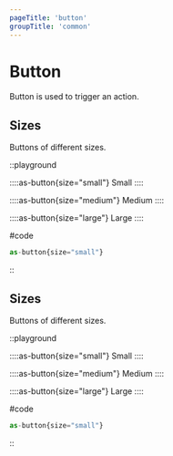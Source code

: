 ```yaml
---
pageTitle: 'button'
groupTitle: 'common'
---
```


# Button

Button is used to trigger an action.

## Sizes

Buttons of different sizes.

::playground

::::as-button{size="small"}
Small
::::

::::as-button{size="medium"}
Medium
::::

::::as-button{size="large"}
Large
::::

#code

```js
as-button{size="small"}
```

::

## Sizes

Buttons of different sizes.

::playground

::::as-button{size="small"}
Small
::::

::::as-button{size="medium"}
Medium
::::

::::as-button{size="large"}
Large
::::

#code

```js
as-button{size="small"}
```

::

